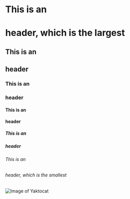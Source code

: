 # This is an <h1> header, which is the largest
## This is an <h2> header
### This is an <h3> header
#### This is an <h4> header
##### This is an <h5> header
###### This is an <h6> header, which is the smallest

  ![Image of Yaktocat](https://octodex.github.com/images/yaktocat.png)
  
